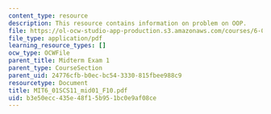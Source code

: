 ```yaml
---
content_type: resource
description: This resource contains information on problem on OOP.
file: https://ol-ocw-studio-app-production.s3.amazonaws.com/courses/6-01sc-introduction-to-electrical-engineering-and-computer-science-i-spring-2011/b3e50ecc435e48f15b951bc0e9af08ce_MIT6_01SCS11_mid01_F10.pdf
file_type: application/pdf
learning_resource_types: []
ocw_type: OCWFile
parent_title: Midterm Exam 1
parent_type: CourseSection
parent_uid: 24776cfb-b0ec-bc54-3330-815fbee988c9
resourcetype: Document
title: MIT6_01SCS11_mid01_F10.pdf
uid: b3e50ecc-435e-48f1-5b95-1bc0e9af08ce
---
```

